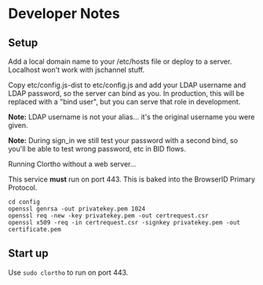 # Developer Notes #
## Setup ##

Add a local domain name to your /etc/hosts file or deploy to a server. Localhost won't work with jschannel stuff.

Copy etc/config.js-dist to etc/config.js and add your LDAP username and LDAP password, so the server can bind as you. In production, this will be replaced with a "bind user", but you can serve that role in development.

**Note:** LDAP username is not your alias... it's the original username you were given.

**Note:** During sign_in we still test your password with a second bind, so you'll be able to test wrong password, etc in BID flows.

Running Clortho without a web server...

This service **must** run on port 443. This is baked into the BrowserID Primary Protocol.

    cd config
    openssl genrsa -out privatekey.pem 1024 
    openssl req -new -key privatekey.pem -out certrequest.csr 
    openssl x509 -req -in certrequest.csr -signkey privatekey.pem -out certificate.pem

## Start up

Use ``sudo clortho`` to run on port 443.